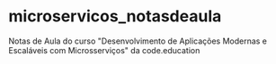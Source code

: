 # microservicos_notasdeaula
Notas de Aula do curso "Desenvolvimento de Aplicações Modernas e Escaláveis com Microsserviços" da code.education
